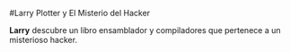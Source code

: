 
#Larry Plotter y El Misterio del Hacker

**Larry** descubre un libro ensamblador y compiladores que pertenece a un
misterioso hacker.
